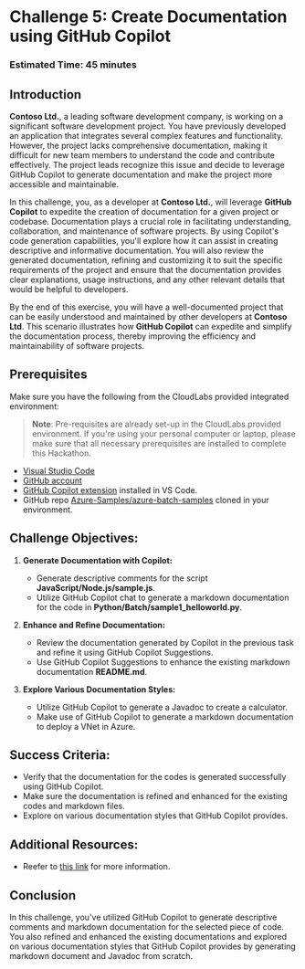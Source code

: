 # Challenge 5: Create Documentation using GitHub Copilot

### Estimated Time: 45 minutes

## Introduction

**Contoso Ltd.**, a leading software development company, is working on a significant software development project. You have previously developed an application that integrates several complex features and functionality. However, the project lacks comprehensive documentation, making it difficult for new team members to understand the code and contribute effectively. The project leads recognize this issue and decide to leverage GitHub Copilot to generate documentation and make the project more accessible and maintainable.

In this challenge, you, as a developer at **Contoso Ltd.**, will leverage **GitHub Copilot** to expedite the creation of documentation for a given project or codebase. Documentation plays a crucial role in facilitating understanding, collaboration, and maintenance of software projects. By using Copilot's code generation capabilities, you'll explore how it can assist in creating descriptive and informative documentation. You will also review the generated documentation, refining and customizing it to suit the specific requirements of the project and ensure that the documentation provides clear explanations, usage instructions, and any other relevant details that would be helpful to developers.

By the end of this exercise, you will have a well-documented project that can be easily understood and maintained by other developers at **Contoso Ltd**. This scenario illustrates how **GitHub Copilot** can expedite and simplify the documentation process, thereby improving the efficiency and maintainability of software projects.

## Prerequisites

Make sure you have the following from the CloudLabs provided integrated environment:

> **Note**: Pre-requisites are already set-up in the CloudLabs provided environment. If you're using your personal computer or laptop, please make sure that all necessary prerequisites are installed to complete this Hackathon.

- [Visual Studio Code](https://code.visualstudio.com/)
- [GitHub account](https://github.com/)
- [GitHub Copilot extension](https://marketplace.visualstudio.com/items?itemName=GitHub.copilot) installed in VS Code.
- GitHub repo [Azure-Samples/azure-batch-samples](https://github.com/Azure-Samples/azure-batch-samples) cloned in your environment.

## Challenge Objectives:

1. **Generate Documentation with Copilot:**
   - Generate descriptive comments for the script **JavaScript/Node.js/sample.js**.
   - Utilize GitHub Copilot chat to generate a markdown documentation for the code in **Python/Batch/sample1_helloworld.py**.

2. **Enhance and Refine Documentation:**
   - Review the documentation generated by Copilot in the previous task and refine it using GitHub Copilot Suggestions.
   - Use GitHub Copilot Suggestions to enhance the existing markdown documentation **README.md**.

3. **Explore Various Documentation Styles:**
   - Utilize GitHub Copilot to generate a Javadoc to create a calculator.
   - Make use of GitHub Copilot to generate a markdown documentation to deploy a VNet in Azure.

## Success Criteria:

- Verify that the documentation for the codes is generated successfully using GitHub Copilot.
- Make sure the documentation is refined and enhanced for the existing codes and markdown files.
- Explore on various documentation styles that GitHub Copilot provides.

## Additional Resources:

- Reefer to [this link](https://learn.microsoft.com/en-us/shows/introduction-to-github-copilot/how-to-write-documentation-with-copilot-suggestions-5-of-6) for more information.

## Conclusion

In this challenge, you've utilized GitHub Copilot to generate descriptive comments and markdown documentation for the selected piece of code. You also refined and enhanced the existing documentations and explored on various documentation styles that GitHub Copilot provides by generating markdown document and Javadoc from scratch.
